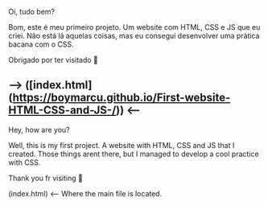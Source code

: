 Oi, tudo bem?

Bom, este é meu primeiro projeto. Um website com HTML, CSS e JS que eu criei.
Não está lá aquelas coisas, mas eu consegui desenvolver uma prática bacana com o CSS.

Obrigado por ter visitado 🤘

--> ([index.html] (https://boymarcu.github.io/First-website-HTML-CSS-and-JS-/)) <-- 
------------------------------------------------------------------------------------
Hey, how are you?

Well, this is my first project. A website with HTML, CSS and JS that I created.
Those things arent there, but I managed to develop a cool practice with CSS.

Thank you fr visiting 🤘

(index.html) <-- Where the main file is located.
